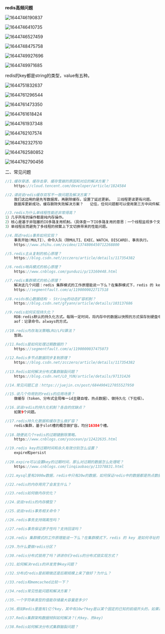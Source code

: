 **redis高频问题**

![1644746190837](C:\Users\Administrator\AppData\Roaming\Typora\typora-user-images\1644746190837.png)



![1644746410735](C:\Users\Administrator\AppData\Roaming\Typora\typora-user-images\1644746410735.png)

![1644746527459](C:\Users\Administrator\AppData\Roaming\Typora\typora-user-images\1644746527459.png)

![1644748475758](C:\Users\Administrator\AppData\Roaming\Typora\typora-user-images\1644748475758.png)

![1644749927696](C:\Users\Administrator\AppData\Roaming\Typora\typora-user-images\1644749927696.png)

![1644749971685](C:\Users\Administrator\AppData\Roaming\Typora\typora-user-images\1644749971685.png)

redis的key都是string的类型，value有五种。

![1644751832637](C:\Users\Administrator\AppData\Roaming\Typora\typora-user-images\1644751832637.png)

![1644761296544](C:\Users\Administrator\AppData\Roaming\Typora\typora-user-images\1644761296544.png)

![1644761473350](C:\Users\Administrator\AppData\Roaming\Typora\typora-user-images\1644761473350.png)

![1644761618424](C:\Users\Administrator\AppData\Roaming\Typora\typora-user-images\1644761618424.png)

![1644761937348](C:\Users\Administrator\AppData\Roaming\Typora\typora-user-images\1644761937348.png)

![1644762107574](C:\Users\Administrator\AppData\Roaming\Typora\typora-user-images\1644762107574.png)

![1644762327510](C:\Users\Administrator\AppData\Roaming\Typora\typora-user-images\1644762327510.png)

![1644762580852](C:\Users\Administrator\AppData\Roaming\Typora\typora-user-images\1644762580852.png)

![1644762790456](C:\Users\Administrator\AppData\Roaming\Typora\typora-user-images\1644762790456.png)



二、常见问题

```java
//1.缓存穿透、缓存击穿、缓存雪崩的原因和对应的解决方案？
	https://cloud.tencent.com/developer/article/1824584

//2.请说说redis缓存双写不一致问题及解决方案？
	我们这边用的是先写数据库，再删除缓存。设置了延迟更新。  三线程更读更有问题。
    数据库更新成功，缓存删除失败解决方案？	  记住，任何问题都可以使用第三方中间件解决。

//3.redis为什么单线程性能还非常得高？
1）几乎所有的操作都是纯内存操作。
2）核心是基于非阻塞的IO多路复用机制。（具体查一下IO多路复用的意思：一个线程监视多个文件）
3）单线程反而避免了多线程的频繁上下文切换带来的性能问题。

//4.简述redis事务如何实现？
	事务开始(MULTI)、命令入队（除MULTI、EXEC、WATCH、DISCARD）、事务执行。
	https://www.zhihu.com/zvideo/1374806450712268800

//5.redis主从复制的核心原理？
	https://blog.csdn.net/zcczero/article/details/117354382

//6.redis哨兵模式的核心原理？
	https://www.cnblogs.com/gunduzi/p/13160448.html

//7.redis集群模式的核心原理？
	解决这几个问题：redis 集群模式的工作原理能说一下么？在集群模式下，redis 的 key 是如何寻址的？分布式寻址都有哪些算法？了解一致性 hash 算法吗？
	https://segmentfault.com/a/1190000022717518
	
//8.reids核心数据结构 - String的动态扩容机制？
	https://blog.csdn.net/gfyann/article/details/103137686

//9.redis如何实现持久化？
	RDB:redis默认的持久化方式。每隔一定时间，将内存中的数据以快照的方式保存到硬盘中，对应产生的文件为dump.rdb。优点：性能最大化，子进程完成写操作，主进程继续处理。缺点：宕机可能会丢失某一个时间段内的数据。
	aof：记录命令。always的方式。
	
//10.redis内存淘汰策略LRU/LFU算法？
	暂跳。
	
//11.Redis是如何处理过期数据的？
	https://segmentfault.com/a/1190000037475073

//12.Redis多节点数据同步复制原理？
	https://blog.csdn.net/zcczero/article/details/117354382
	
//13.Redis如何解决分布式集群脑裂问题？
	https://blog.csdn.net/LO_YUN/article/details/97131426

//14.常见问题汇总：https://juejin.cn/post/6844904127055527950

//15.说几个你用到的redis的应用场景？
	做缓存（token、分布式全局唯一id主键自增，热点数据）、做持久化（下拉框）。

//16.说说redis的持久化机制？各自的优缺点？
	如第9个问题。

//17.redis持久化数据和缓存怎么做扩容？
	redis集群，基于slot槽的概念做扩容。均分16384个槽。
	
//18.随便说几个redis的过期键删除策略。
	https://www.cnblogs.com/ysocean/p/12422635.html

//19.redis key的过期时间和永久有效分别怎么设置？
 	expire和persist
 
//20.expire可以设置key的过期时间，那么对过期的数据怎么处理呢？
	https://www.cnblogs.com/linqiaobao/p/13378831.html

//21.mysql里有2000w数据，redis中只有20w的数据，如何保证redis中的数据都是热点数据？

//22.redis的内存用完了会发生什么？

//23.redis如何做内存优化？

//24.说说redis的内存模型？

//25.说说redis事务相关命令？

//26.redis事务支持隔离性吗？

//27.redis事务保证原子性吗？支持回滚吗？

//28.redis 集群模式的工作原理能说一下么？在集群模式下，redis 的 key 是如何寻址的？分布式寻址都有哪些算法？了解一致性 hash 算法吗？

//29.为什么要做redis分区？

//30.redis分布式锁用了吗？讲讲你们redis的分布式锁实现方式？

//31.如何解决redis的并发竞争key问题？

//32.分布式redis是前期做还是后期规模上来了做好？为什么？

//33.redis和memcached比较一下？

//34.redis常见性能问题和解决方案？

//35.一个字符串类型的值能存储最大容量是多少?

//36.假如Redis里面有1亿个key，其中有10w个key是以某个固定的已知的前缀开头的，如果将它们全部找出来？

//37.Redis集群架构数据倾斜如何解决？(大key、热key)

//38.Redis如何解决分布式集群脑裂问题？



```

